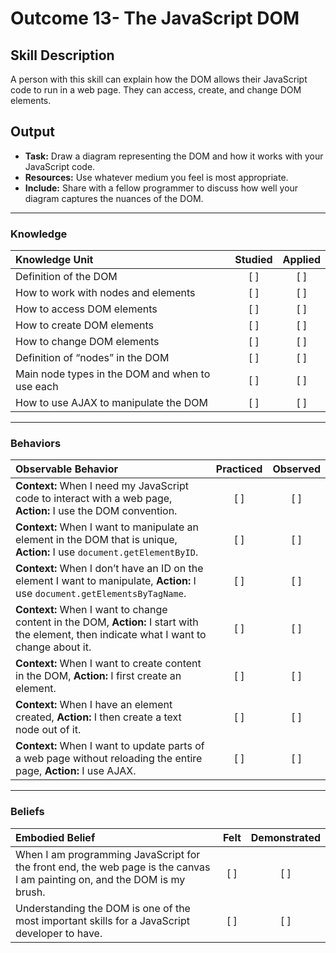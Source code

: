 # Outcome 13- The JavaScript DOM

## Skill Description
A person with this skill can explain how the DOM allows their JavaScript code to run in a web page. They can access, create, and change DOM elements. 

## Output
- **Task:** Draw a diagram representing the DOM and how it works with your JavaScript code. 
- **Resources:** Use whatever medium you feel is most appropriate.
- **Include:** Share with a fellow programmer to discuss how well your diagram captures the nuances of the DOM.

-------

### Knowledge

| Knowledge Unit   |      Studied      | Applied |
|:-------------|:------------------:|:--------:|
| Definition of the DOM | [ ] | [ ] |
| How to work with nodes and elements | [ ] | [ ] |
| How to access DOM elements | [ ] | [ ] |
| How to create DOM elements | [ ] | [ ] |
| How to change DOM elements | [ ] | [ ] |
| Definition of “nodes” in the DOM | [ ] | [ ] |
| Main node types in the DOM and when to use each | [ ] | [ ] |
| How to use AJAX to manipulate the DOM | [ ] | [ ] |


-------

### Behaviors

| Observable Behavior   |      Practiced      | Observed |
|:-------------|:------------------:|:--------:|
| **Context:** When I need my JavaScript code to interact with a web page, **Action:** I use the DOM convention. | [ ] | [ ] |
| **Context:** When I want to manipulate an element in the DOM that is unique, **Action:** I use `document.getElementByID`. | [ ] | [ ] |
| **Context:** When I don’t have an ID on the element I want to manipulate, **Action:** I use `document.getElementsByTagName`. | [ ] | [ ] |
| **Context:** When I want to change content in the DOM, **Action:** I start with the element, then indicate what I want to change about it. | [ ] | [ ] |
| **Context:** When I want to create content in the DOM, **Action:** I first create an element. | [ ] | [ ] |
| **Context:** When I have an element created, **Action:** I then create a text node out of it. | [ ] | [ ] |
| **Context:** When I want to update parts of a web page without reloading the entire page, **Action:** I use AJAX. | [ ] | [ ] |


-------

### Beliefs

| Embodied Belief   |      Felt      | Demonstrated |
|:-------------|:------------------:|:--------:|
| When I am programming JavaScript for the front end, the web page is the canvas I am painting on, and the DOM is my brush. | [ ] | [ ] |
| Understanding the DOM is one of the most important skills for a JavaScript developer to have. | [ ] | [ ] |
